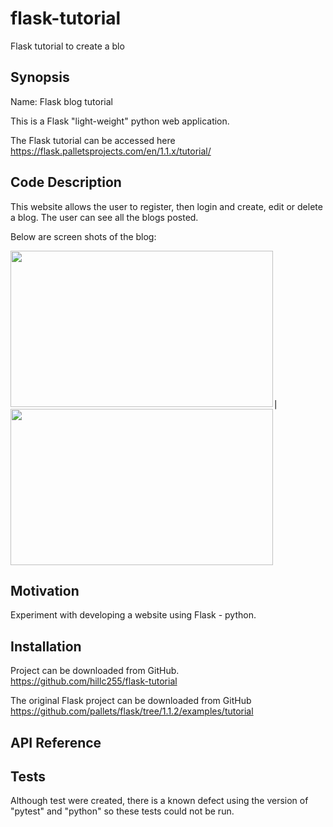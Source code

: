 # flask-tutorial
Flask tutorial to create a blo

## Synopsis

Name: Flask blog tutorial

This is a Flask "light-weight" python web application.

The Flask tutorial can be accessed here <https://flask.palletsprojects.com/en/1.1.x/tutorial/>

## Code Description

This website allows the user to register, then login and create, edit or delete a blog.  The user can see all the blogs posted.

Below are screen shots of the blog:

<kbd><img width="420" height="250" src="readme_assets/robot_detail.gif">|</kbd><kbd><img width="420" height="250" src="readme_assets/robot_result.gif"></kbd> 

## Motivation

Experiment with developing a website using Flask - python.

## Installation

Project can be downloaded from GitHub.  
https://github.com/hillc255/flask-tutorial

The original Flask project can be downloaded from GitHub
https://github.com/pallets/flask/tree/1.1.2/examples/tutorial

## API Reference

## Tests

Although test were created, there is a known defect using the version of "pytest" and "python" so these tests could not be run.
